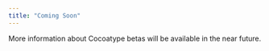 ```yaml
---
title: "Coming Soon"
---
```


More information about Cocoatype betas will be available in the near future.
